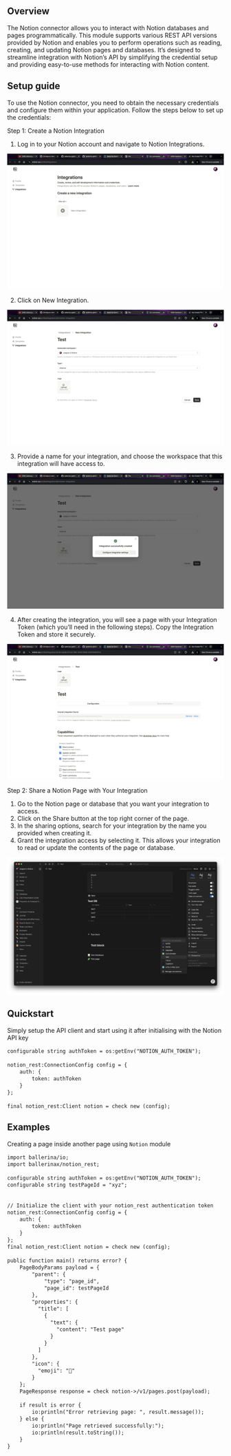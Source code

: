 ## Overview

[//]: # "TODO: Add overview mentioning the purpose of the module, supported REST API versions, and other high-level details."

The Notion connector allows you to interact with Notion databases and pages programmatically. This module supports various REST API versions provided by Notion and enables you to perform operations such as reading, creating, and updating Notion pages and databases. It’s designed to streamline integration with Notion’s API by simplifying the credential setup and providing easy-to-use methods for interacting with Notion content.

## Setup guide

[//]: # "TODO: Add detailed steps to obtain credentials and configure the module."

To use the Notion connector, you need to obtain the necessary credentials and configure them within your application. Follow the steps below to set up the credentials:

Step 1: Create a Notion Integration

1. Log in to your Notion account and navigate to Notion Integrations.

![create integration](https://github.com/Jaagrav/module-ballerinax-notion/blob/main/docs/assets/create-integration.png?raw=true)

2. Click on New Integration.

![new integration](https://github.com/Jaagrav/module-ballerinax-notion/blob/main/docs/assets/new-integration.png?raw=true)

3. Provide a name for your integration, and choose the workspace that this integration will have access to.

![integration created](https://github.com/Jaagrav/module-ballerinax-notion/blob/main/docs/assets/integration-created.png?raw=true)

4. After creating the integration, you will see a page with your Integration Token (which you’ll need in the following steps). Copy the Integration Token and store it securely.

![copy secrets](https://github.com/Jaagrav/module-ballerinax-notion/blob/main/docs/assets/secret.png?raw=true)

Step 2: Share a Notion Page with Your Integration

1. Go to the Notion page or database that you want your integration to access.
2. Click on the Share button at the top right corner of the page.
3. In the sharing options, search for your integration by the name you provided when creating it.
4. Grant the integration access by selecting it. This allows your integration to read or update the contents of the page or database.

![connect integration](https://github.com/Jaagrav/module-ballerinax-notion/blob/main/docs/assets/connect-page.png?raw=true)

## Quickstart

[//]: # "TODO: Add a quickstart guide to demonstrate a basic functionality of the module, including sample code snippets."

Simply setup the API client and start using it after initialising with the Notion API key

```bal
configurable string authToken = os:getEnv("NOTION_AUTH_TOKEN");

notion_rest:ConnectionConfig config = {
    auth: {
        token: authToken
    }
};

final notion_rest:Client notion = check new (config);
```

## Examples

Creating a page inside another page using `Notion` module

```bal
import ballerina/io;
import ballerinax/notion_rest;

configurable string authToken = os:getEnv("NOTION_AUTH_TOKEN");
configurable string testPageId = "xyz";


// Initialize the client with your notion_rest authentication token
notion_rest:ConnectionConfig config = {
    auth: {
        token: authToken
    }
};
final notion_rest:Client notion = check new (config);

public function main() returns error? {
    PageBodyParams payload = {
        "parent": {
            "type": "page_id",
            "page_id": testPageId
        },
        "properties": {
          "title": [
            {
              "text": {
                "content": "Test page"
              }
            }
          ]
        },
        "icon": {
          "emoji": "🥬"
        }
    };
    PageResponse response = check notion->/v1/pages.post(payload);

    if result is error {
        io:println("Error retrieving page: ", result.message());
    } else {
        io:println("Page retrieved successfully:");
        io:println(result.toString());
    }
}
```
